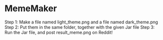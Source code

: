 # MemeMaker
Step 1: Make a file named light_theme.png and a file named dark_theme.png
Step 2: Put them in the same folder, together with the given Jar file
Step 3: Run the Jar file, and post result_meme.png on Reddit!